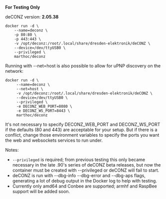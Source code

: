 **For Testing Only**

deCONZ version: **2.05.38**

```
docker run -d \
    --name=deconz \
    -p 80:80 \
    -p 443:443 \
    -v /opt/deconz:/root/.local/share/dresden-elektronik/deCONZ \
    --device=/dev/ttyUSB0 \
    --privileged \
    marthoc/deconz
```

Running with --net=host is also possible to allow for uPNP discovery on the network:

```
docker run -d \
     --name=deconz \
     --net=host \
     -v /opt/deconz:/root/.local/share/dresden-elektronik/deCONZ \
     --device=/dev/ttyUSB0 \
     --privileged \
     -e DECONZ_WEB_PORT=8080 \
     -e DECONZ_WS_PORT=8443 \
     marthoc/deconz
```

It's not necessary to specify DECONZ_WEB_PORT and DECONZ_WS_PORT if the defaults (80 and 443) are acceptable for your setup. But if there is a conflict, change those environment variables to specify the ports you want the web and websockets services to run under.

Notes: 
- `--privileged` is required; from previous testing this only became necessary in the late .90's series of deCONZ beta releases, but now the container must be created with --privileged or deCONZ will fail to start.
- deCONZ is run with --dbg-info --dbg-error and --dbg-aps flags, generating a lot of debug output in the Docker log to help with testing.
- Currently only amd64 and Conbee are supported; armhf and RaspBee support will be added soon.
